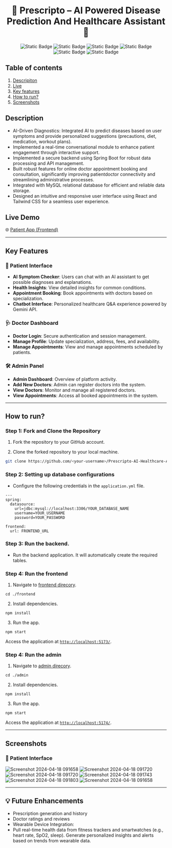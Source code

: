 <h1 align="center">🌟 Prescripto – AI Powered Disease Prediction And Healthcare Assistant 🌟</h1>

<p align="center">
  <img alt="Static Badge" src="https://img.shields.io/badge/Spring%20Boot-darkgreen?style=for-the-badge">
  <img alt="Static Badge" src="https://img.shields.io/badge/React.js-blue?style=for-the-badge">
  <img alt="Static Badge" src="https://img.shields.io/badge/MySQL-red?style=for-the-badge">
  <img alt="Static Badge" src="https://img.shields.io/badge/Tailwind%20CSS-purple?style=for-the-badge">
  <img alt="Static Badge" src="https://img.shields.io/badge/jwt-orange?style=for-the-badge">
  <img alt="Static Badge" src="https://img.shields.io/badge/Gemini%20API-orange?style=for-the-badge">
</p>

## Table of contents

1. [Descripiton](#description)
2. [Live](#live-demo)
3. [Key features](#key-features)
4. [How to run?](#how-to-run)
5. [Screenshots](#screenshots)

## Description
- AI-Driven Diagnostics: Integrated AI to predict diseases based on user symptoms and provide personalized suggestions (precautions, diet, medication, workout plans).  
- Implemented a real-time conversational module to enhance patient engagement through interactive support.  
- Implemented a secure backend using Spring Boot for robust data processing and API management. 
- Built robust features for online doctor appointment booking and consultation, significantly improving patientdoctor connectivity and streamlining administrative processes.  
- Integrated with MySQL relational database for efficient and reliable data storage. 
- Designed an intuitive and responsive user interface using React and Tailwind CSS for a seamless user experience. 

## Live Demo

🌐 [Patient App (Frontend)](https://prescripto-ai-healthcare-assistant.netlify.app)

---

## Key Features

### 👤 Patient Interface
-  **AI Symptom Checker**: Users can chat with an AI assistant to get possible diagnoses and explanations.
-  **Health Insights**: View detailed insights for common conditions.
-  **Appointment Booking**: Book appointments with doctors based on specialization.
-  **Chatbot Interface**: Personalized healthcare Q&A experience powered by Gemini API.

### 🩺 Doctor Dashboard
-  **Doctor Login**: Secure authentication and session management.
-  **Manage Profile**: Update specialization, address, fees, and availability.
-  **Manage Appointments**: View and manage appointments scheduled by patients.

### 🛠️ Admin Panel
-  **Admin Dashboard**: Overview of platform activity.
-  **Add New Doctors**: Admin can register doctors into the system.
-  **View Doctors**: Monitor and manage all registered doctors.
-  **View Appointments**: Access all booked appointments in the system.
  
---
## How to run?

### Step 1: Fork and Clone the Repository

1. Fork the repository to your GitHub account.

2. Clone the forked repository to your local machine.

```sh
git clone https://github.com/<your-username>/Prescripto-AI-Healthcare-Assistant
```

### Step 2: Setting up database configurations

- Configure the following credentials in the `application.yml` file.

```properties
---
spring:
  datasource:
    url=jdbc:mysql://localhost:3306/YOUR_DATABASE_NAME
    username=YOUR_USERNAME
    password=YOUR_PASSWORD

frontend:
  url: FRONTEND_URL
```

### Step 3: Run the backend.

- Run the backend application. It will automatically create the required tables.

### Step 4: Run the frontend

1. Navigate to [frontend direcory](https://github.com/Shashank-TS/Prescripto-AI-Healthcare-Assistant/tree/main/prescripto%20front-end/frontend).
```
cd ./frontend
```
2. Install dependencies.
```
npm install
```
3. Run the app.
```
npm start
```

Access the application at [`http://localhost:5173/`](http://localhost:5173/).

### Step 4: Run the admin

1. Navigate to [admin direcory](https://github.com/Shashank-TS/Prescripto-AI-Healthcare-Assistant/tree/main/prescripto%20front-end/admin).
```
cd ./admin
```
2. Install dependencies.
```
npm install
```
3. Run the app.
```
npm start
```

Access the application at [`http://localhost:5174/`](http://localhost:5174/).

---
## Screenshots

### 👤 Patient Interface

![Screenshot 2024-04-18 091658](https://github.com/Shashank-TS/project-assets-snapshots/blob/main/prescripto/Screenshot_20250611_130248.png)
![Screenshot 2024-04-18 091720](https://github.com/Shashank-TS/project-assets-snapshots/blob/main/prescripto/Screenshot_20250611_130312.png)
![Screenshot 2024-04-18 091720](https://github.com/Shashank-TS/project-assets-snapshots/blob/main/prescripto/Screenshot_20250611_130343.png)
![Screenshot 2024-04-18 091743](https://github.com/Shashank-TS/project-assets-snapshots/blob/main/prescripto/Screenshot_20250611_130540.png)
![Screenshot 2024-04-18 091803](https://github.com/Shashank-TS/project-assets-snapshots/blob/main/prescripto/Screenshot_20250611_130612.png)
![Screenshot 2024-04-18 091658](https://github.com/Shashank-TS/project-assets-snapshots/blob/main/prescripto/Screenshot_20250611_130636.png)

---

## 💡 Future Enhancements
-  Prescription generation and history
-  Doctor ratings and reviews
-  Wearable Device Integration:
  - Pull real-time health data from fitness trackers and smartwatches (e.g., heart rate, SpO2, sleep).
  Generate personalized insights and alerts based on trends from wearable data.

